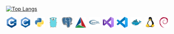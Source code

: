[![Top Langs](https://github-readme-stats.vercel.app/api/top-langs/?username=Zawarudo1001&layout=compact&theme=friendly-dark)](https://github.com/anuraghazra/github-readme-stats)

<div>
  <img src="https://github.com/devicons/devicon/blob/master/icons/cplusplus/cplusplus-original.svg"  width="30" height="30"/>&nbsp;
  <img src="https://github.com/devicons/devicon/blob/master/icons/c/c-original.svg"  width="30" height="30"/>&nbsp;
  <img src="https://github.com/devicons/devicon/blob/master/icons/python/python-original.svg" width="30" height="30"/>&nbsp;
  <img src="https://github.com/devicons/devicon/blob/master/icons/go/go-original.svg" width="30" height="30"/>&nbsp;
  <img src="https://github.com/devicons/devicon/blob/master/icons/postgresql/postgresql-original.svg"  width="30" height="30"/>&nbsp;
  <img src="https://github.com/devicons/devicon/blob/master/icons/cmake/cmake-original.svg"  width="30" height="30"/>&nbsp;
  <img src="https://github.com/devicons/devicon/blob/master/icons/opengl/opengl-original.svg"  width="30" height="30"/>&nbsp;
  <img src="https://github.com/devicons/devicon/blob/master/icons/visualstudio/visualstudio-original.svg"  width="30" height="30"/>&nbsp;
  <img src="https://github.com/devicons/devicon/blob/master/icons/vscode/vscode-original.svg"  width="30" height="30"/>&nbsp;
  <img src="https://github.com/devicons/devicon/blob/master/icons/docker/docker-original.svg" width="30" height="30"/>&nbsp;
  <img src="https://github.com/devicons/devicon/blob/master/icons/linux/linux-original.svg" width="30" height="30"/>&nbsp;
  <img src="https://github.com/devicons/devicon/blob/master/icons/debian/debian-original.svg" width="30" height="30"/>&nbsp;
</div>

<!--
**Zawarudo1001/Zawarudo1001** is a ✨ _special_ ✨ repository because its `README.md` (this file) appears on your GitHub profile.

Here are some ideas to get you started:

- 🔭 I’m currently working on ...
- 🌱 I’m currently learning ...
- 👯 I’m looking to collaborate on ...
- 🤔 I’m looking for help with ...
- 💬 Ask me about ...
- 📫 How to reach me: ...
- 😄 Pronouns: ...
- ⚡ Fun fact: ...
-->
